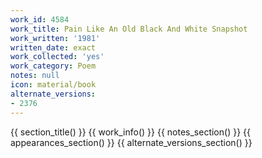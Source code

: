 ```yaml
---
work_id: 4584
work_title: Pain Like An Old Black And White Snapshot
work_written: '1981'
written_date: exact
work_collected: 'yes'
work_category: Poem
notes: null
icon: material/book
alternate_versions:
- 2376
---
```


{{ section_title() }}
{{ work_info() }}
{{ notes_section() }}
{{ appearances_section() }}
{{ alternate_versions_section() }}